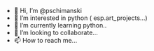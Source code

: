 - 👋 Hi, I’m @pschimanski
- 👀 I’m interested in python ( esp.art_projects...)
- 🌱 I’m currently learning python..
- 💞️ I’m looking to collaborate...
- 📫 How to reach me...

<!---
pschimanski/pschimanski is a ✨ special ✨ repository because its `README.md` (this file) appears on your GitHub profile.
You can click the Preview link to take a look at your changes.
--->
